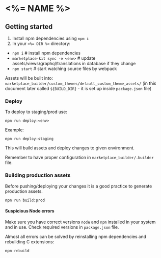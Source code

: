 # <%= NAME %>

## Getting started

1. Install npm dependencies using `npm i`
2. In your `<%= DIR %>` directory:

* `npm i` # install npm dependencies
* `marketplace-kit sync -e <env>` # update assets/views/graphql/translations in database if they change
* `npm start` # start watching source files by webpack

Assets will be built into: `marketplace_builder/custom_themes/default_custom_theme_assets/` (in this document later
called `${BUILD_DIR}` - it is set up inside `package.json` file)

### Deploy

To deploy to staging/prod use:

    npm run deploy:<env>

Example:

    npm run deploy:staging

This will build assets and deploy changes to given environment.

Remember to have proper configuration in `marketplace_builder/.builder` file.

### Building production assets

Before pushing/deploying your changes it is a good practice to generate production assets.

    npm run build:prod

#### Suspicious Node errors

Make sure you have correct versions `node` and `npm` installed in your system and in use. Check required versions in
`package.json` file.

Almost all errors can be solved by reinstalling npm dependencies and rebuilding C extensions:

    npm rebuild
